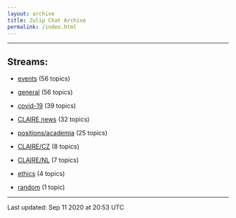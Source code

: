 ```yaml
---
layout: archive
title: Zulip Chat Archive
permalink: /index.html
---
```


---

## Streams:

* [events](stream/201207-events/index.html) (56 topics)

* [general](stream/201199-general/index.html) (56 topics)

* [covid-19](stream/226112-covid-19/index.html) (39 topics)

* [CLAIRE news](stream/201957-CLAIRE-news/index.html) (32 topics)

* [positions/academia](stream/203258-positions/academia/index.html) (25 topics)

* [CLAIRE/CZ](stream/203399-CLAIRE/CZ/index.html) (8 topics)

* [CLAIRE/NL](stream/203255-CLAIRE/NL/index.html) (7 topics)

* [ethics](stream/228366-ethics/index.html) (4 topics)

* [random](stream/202125-random/index.html) (1 topic)

<hr><p>Last updated: Sep 11 2020 at 20:53 UTC</p>